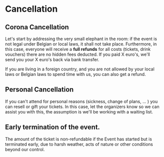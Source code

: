 # Cancellation

## Corona Cancellation

Let's start by addressing the very small elephant in the room: if the event is not legal under Belgian or local laws, it shall not take place. Furthermore, in this case, everyone will receive a **full refunds** for all costs \(tickets, drink vouchers\) there are no hidden fees deducted. If you paid X euro's, we'll send you your X euro's back via bank transfer.

If you are living in a foreign country, and you are not allowed by your local laws or Belgian laws to spend time with us, you can also get a refund.

## Personal Cancellation

If you can't attend for personal reasons \(sickness, change of plans, ... \) you can resell or gift your tickets. In this case, let the organizers know so we can assist you with this, the assumption is we'll be working with a waiting list. 

## Early termination of the event.

The amount of the ticket is non-refundable if the Event has started but is terminated early, due to harsh weather, acts of nature or other conditions beyond our control.